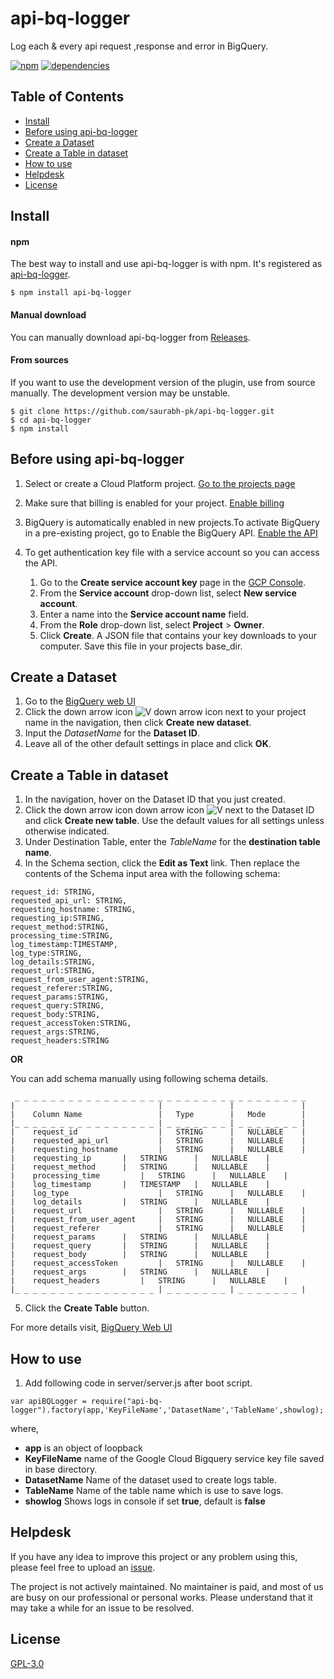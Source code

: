 
# api-bq-logger

Log each & every api request ,response and error in BigQuery.

[![npm](https://img.shields.io/npm/v/api-bq-logger.svg)](https://www.npmjs.com/package/api-bq-logger)
[![dependencies](https://img.shields.io/david/saurabh-pk/api-bq-logger.svg?style=flat-square)](https://www.npmjs.com/package/api-bq-logger)

## Table of Contents

* [Install](#install)
* [Before using api-bq-logger](#before-using-api-bq-logger)
* [Create a Dataset](#create-a-dataset)
* [Create a Table in dataset](#create-a-table-in-dataset)
* [How to use](#how-to-use)
* [Helpdesk](#helpdesk)
* [License](#license)

## Install

#### npm

The best way to install and use api-bq-logger is with npm. It's registered
as [api-bq-logger](https://www.npmjs.com/package/api-bq-logger).

```
$ npm install api-bq-logger
```

#### Manual download

You can manually download api-bq-logger
from [Releases](https://github.com/saurabh-pk/api-bq-logger/releases).

#### From sources

If you want to use the development version of the plugin, use from source
manually. The development version may be unstable.

```
$ git clone https://github.com/saurabh-pk/api-bq-logger.git
$ cd api-bq-logger
$ npm install
```

## Before using api-bq-logger

1.  Select or create a Cloud Platform project.
    [Go to the projects page][projects]

1.  Make sure that billing is enabled for your project.
    [Enable billing][billing]

1.  BigQuery is automatically enabled in new projects.To activate BigQuery in a pre-existing project, go to Enable the BigQuery API.
    [Enable the API][enable_api]

1. To get authentication key file with a service account so you can access the API.
    1. Go to the **Create service account key** page in the [GCP Console](https://console.cloud.google.com/apis/credentials/serviceaccountkey).
     1.  From the  **Service account**  drop-down list, select  **New service account**.
     2.  Enter a name into the  **Service account name**  field.
     3. From the **Role** drop-down list, select **Project** > **Owner**.
     4.  Click  **Create**. A JSON file that contains your key downloads to your computer. Save this file in your projects base_dir.

[projects]:https://console.cloud.google.com/cloud-resource-manager
[billing]: https://cloud.google.com/billing/docs/how-to/modify-project
[enable_api]: https://console.cloud.google.com/flows/enableapi?apiid=bigquery-json.googleapis.com
[auth]: https://cloud.google.com/docs/authentication/getting-started

    

## Create a Dataset

1. Go to the [BigQuery web UI](https://bigquery.cloud.google.com/)
1. Click the down arrow icon ![V](https://cloud.google.com/bigquery/images/icon-down-arrow.png) down arrow icon next to your project name in the navigation, then click **Create new dataset**.
1. Input the *DatasetName* for the **Dataset ID**.
1. Leave all of the other default settings in place and click **OK**.

## Create a Table in dataset

1. In the navigation, hover on the Dataset ID that you just created.
1. Click the down arrow icon down arrow icon ![V](https://cloud.google.com/bigquery/images/icon-down-arrow.png) next to the Dataset ID and click **Create new table**. Use the default values for all settings unless otherwise indicated.
1. Under Destination Table, enter the *TableName* for the **destination table name**.
1. In the Schema section, click the **Edit as Text** link. Then replace the contents of the Schema input area with the following schema:
```
request_id: STRING,
requested_api_url: STRING,
requesting_hostname: STRING,
requesting_ip:STRING,
request_method:STRING,
processing_time:STRING,
log_timestamp:TIMESTAMP,
log_type:STRING,
log_details:STRING, 
request_url:STRING,
request_from_user_agent:STRING,
request_referer:STRING,
request_params:STRING,
request_query:STRING,
request_body:STRING,
request_accessToken:STRING,
request_args:STRING,
request_headers:STRING    
```
**OR**

You can add schema manually using following schema details.
```
 _ _ _ _ _ _ _ _ _ _ _ _ _ _ _ _ _ _ _ _ _ _ _ _ _ _ _ _ _ _ _ _ _
|                                |               |               |
|    Column Name                 |   Type        |   Mode        |
|_ _ _ _ _ _ _ _ _ _ _ _ _ _ _ _ | _ _ _ _ _ _ _ | _ _ _ _ _ _ _ |
|    request_id                  |   STRING      |   NULLABLE    |
|    requested_api_url           |   STRING      |   NULLABLE    |
|    requesting_hostname         |   STRING      |   NULLABLE    |
|    requesting_ip		 |   STRING      |   NULLABLE    |
|    request_method		 |   STRING      |   NULLABLE    |
|    processing_time		 |   STRING      |   NULLABLE    |
|    log_timestamp		 |   TIMESTAMP   |   NULLABLE    |
|    log_type                    |   STRING      |   NULLABLE    |
|    log_details		 |   STRING      |   NULLABLE    |
|    request_url                 |   STRING      |   NULLABLE    |
|    request_from_user_agent	 |   STRING      |   NULLABLE    |
|    request_referer             |   STRING      |   NULLABLE    |
|    request_params		 |   STRING      |   NULLABLE    |
|    request_query		 |   STRING      |   NULLABLE    |
|    request_body		 |   STRING      |   NULLABLE    |
|    request_accessToken         |   STRING      |   NULLABLE    |
|    request_args		 |   STRING      |   NULLABLE    |
|    request_headers		 |   STRING      |   NULLABLE    |
|_ _ _ _ _ _ _ _ _ _ _ _ _ _ _ _ | _ _ _ _ _ _ _ | _ _ _ _ _ _ _ |
```

5. Click the **Create Table** button.

For more details visit,
[BigQuery Web UI](https://cloud.google.com/bigquery/bigquery-web-ui)

## How to use
  
1. Add following code in server/server.js after boot script.

```    
var apiBQLogger = require("api-bq- logger").factory(app,'KeyFileName','DatasetName','TableName',showlog);
```
where,
* **app** is an object of loopback
* **KeyFileName** name of the Google Cloud Bigquery service key file saved in base directory.
 * **DatasetName** Name of the dataset used to create logs table.
 * **TableName** Name of the table name which is use to save logs.
 * **showlog** Shows logs in console if set **true**, default is **false**

## Helpdesk

If you have any idea to improve this project or any problem using this, please
feel free to upload an [issue](https://github.com/saurabh-pk/api-bq-logger/issues).

The project is not actively maintained. No maintainer is paid, and most of
us are busy on our professional or personal works. Please understand that it may
take a while for an issue to be resolved.

## License

[GPL-3.0](LICENSE)
